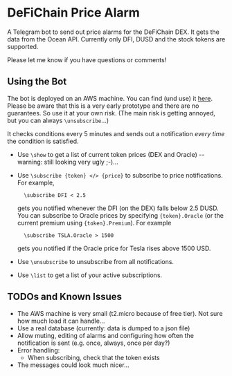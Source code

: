 # DeFiChain Price Alarm

A Telegram bot to send out price alarms for the DeFiChain DEX.
It gets the data from the Ocean API. Currently only DFI, DUSD and the stock tokens are supported.

Please let me know if you have questions or comments!

## Using the Bot

The bot is deployed on an AWS machine.
You can find (und use) it [here](https://t.me/defichain_price_alarm_bot).
Please be aware that this is a very early prototype and there are no guarantees. So use it at your own risk. (The main risk is getting annoyed, but you can always `\unsubscribe`...)

It checks conditions every 5 minutes and sends out a notification *every time* the condition is satisfied.

* Use `\show` to get a list of current token prices (DEX and Oracle) -- warning: still looking very ugly ;-)...
* Use `\subscribe {token} </> {price}` to subscribe to price notifications. For example, 

        \subscribe DFI < 2.5
        
    gets you notified whenever the DFI (on the DEX) falls below 2.5 DUSD. You can subscribe to Oracle prices by specifying `{token}.Oracle` (or the current premium using `{token}.Premium`). For example 
    
        \subscribe TSLA.Oracle > 1500
    
    gets you notified if the Oracle price for Tesla rises above 1500 USD.
* Use `\unsubscribe` to unsubscribe from all notifications.
* Use `\list` to get a list of your active subscriptions.


## TODOs and Known Issues

* The AWS machine is very small (t2.micro because of free tier). Not sure how much load it can handle... 
* Use a real database (currently: data is dumped to a json file)
* Allow muting, editing of alarms and configuring how often the notification is sent (e.g. once, always, once per day?)
* Error handling:
    * When subscribing, check that the token exists
* The messages could look much nicer...